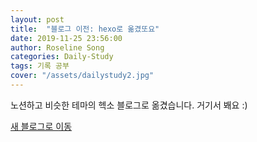 ```yaml
---
layout: post
title:  "블로그 이전: hexo로 옮겼또요"
date: 2019-11-25 23:56:00
author: Roseline Song
categories: Daily-Study
tags: 기록 공부
cover: "/assets/dailystudy2.jpg"
---
```


노션하고 비슷한 테마의 헥소 블로그로 옮겼습니다. 거기서 봬요 :)

[새 블로그로 이동](https://roseline-song.netlify.com/)
